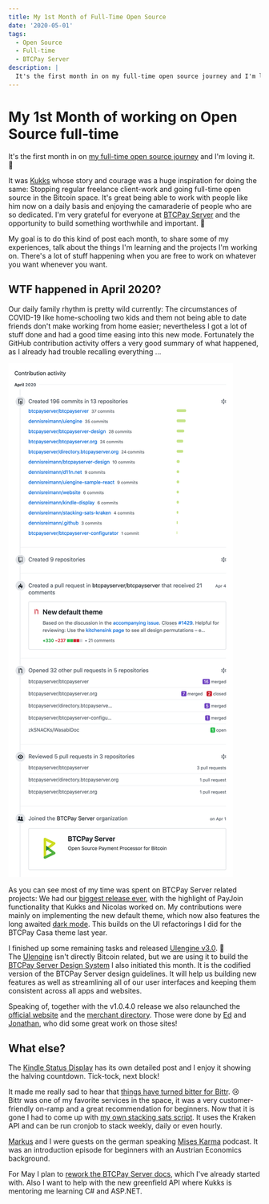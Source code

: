 ```yaml
---
title: My 1st Month of Full-Time Open Source
date: '2020-05-01'
tags:
  - Open Source
  - Full-time
  - BTCPay Server
description: |
  It's the first month in on my full-time open source journey and I'm loving it.
---
```

# My 1st Month of working on Open Source full-time

It's the first month in on [my full-time open source journey](https://twitter.com/DennisReimann/status/1212025650363666439) and I'm loving it. 🎉

It was [Kukks](https://twitter.com/MrKukks) whose story and courage was a huge inspiration for doing the same:
Stopping regular freelance client-work and going full-time open source in the Bitcoin space.
It's great being able to work with people like him now on a daily basis and enjoying the camaraderie of people who are so dedicated.
I'm very grateful for everyone at [BTCPay Server](https://btcpayserver.org) and the opportunity to build something worthwhile and important. 💚

My goal is to do this kind of post each month, to share some of my experiences, talk about the things I'm learning and the projects I'm working on.
There's a lot of stuff happening when you are free to work on whatever you want whenever you want.

## WTF happened in April 2020?

Our daily family rhythm is pretty wild currently:
The circumstances of COVID-19 like home-schooling two kids and them not being able to date friends don't make working from home easier;
nevertheless I got a lot of stuff done and had a good time easing into this new mode.
Fortunately the GitHub contribution activity offers a very good summary of what happened, as I already had trouble recalling everything …

![Github Summary for April 2020](/images/open-source-reports/github-summary-2020-04.png)

As you can see most of my time was spent on BTCPay Server related projects:
We had our [biggest release ever](https://blog.btcpayserver.org/btcpay-server-1-0-4-0/), with the highlight of PayJoin functionality that Kukks and Nicolas worked on.
My contributions were mainly on implementing the new default theme, which now also features the long awaited [dark mode](https://twitter.com/DennisReimann/status/1246860991700271105).
This builds on the UI refactorings I did for the BTCPay Casa theme last year.

I finished up some remaining tasks and released [UIengine v3.0](https://twitter.com/DennisReimann/status/1253626894752382981). 🎉
<br>
The [UIengine](https://uiengine.uix.space) isn't directly Bitcoin related, but we are using it to build the [BTCPay Server Design System](https://design.btcpayserver.org/) I also initiated this month.
It is the codified version of the BTCPay Server design guidelines.
It will help us building new features as well as streamlining all of our user interfaces and keeping them consistent across all apps and websites.

Speaking of, together with the v1.0.4.0 release we also relaunched the [official website](https://btcpayserver.org/) and the [merchant directory](https://directory.btcpayserver.org/).
Those were done by [Ed](https://twitter.com/vswee/) and [Jonathan](https://twitter.com/JonathanErlichL), who did some great work on those sites!

## What else?

The [Kindle Status Display](/kindle-status-display.html) has its own detailed post and I enjoy it showing the halving countdown.
Tick-tock, next block!

It made me really sad to hear that [things have turned bitter for Bittr](https://getbittr.com/press-releases/things-have-turned-bitter-for-bittr). 😢
<br>
Bittr was one of my favorite services in the space, it was a very customer-friendly on-ramp and a great recommendation for beginners.
Now that it is gone I had to come up with [my own stacking sats script](https://github.com/dennisreimann/stacking-sats-kraken).
It uses the Kraken API and can be run cronjob to stack weekly, daily or even hourly.

[Markus](https://twitter.com/MarkusTurm/) and I were guests on the german speaking [Mises Karma](https://miseskarma.de/podcast/episode-34-bitcoin-und-die-oesterreichische-schule-im-gespraech-mit-markus-und-dennis/) podcast.
It was an introduction episode for beginners with an Austrian Economics background.

For May I plan to [rework the BTCPay Server docs](https://github.com/btcpayserver/btcpayserver-doc/issues/495), which I've already started with.
Also I want to help with the new greenfield API where Kukks is mentoring me learning C# and ASP.NET.
